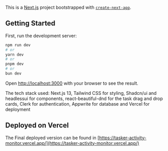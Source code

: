 This is a [Next.js](https://nextjs.org/) project bootstrapped with [`create-next-app`](https://github.com/vercel/next.js/tree/canary/packages/create-next-app).

## Getting Started

First, run the development server:

```bash
npm run dev
# or
yarn dev
# or
pnpm dev
# or
bun dev
```

Open [http://localhost:3000](http://localhost:3000) with your browser to see the result.

The tech stack used:
Next.js 13,
Tailwind CSS for styling,
Shadcn/ui and headlessui for components,
react-beautiful-dnd for the task drag and drop cards,
Clerk for authentication,
Appwrite for database and
Vercel for deployment

## Deployed on Vercel

The Final deployed version can be found in [https://tasker-activity-monitor.vercel.app/](https://tasker-activity-monitor.vercel.app/)

